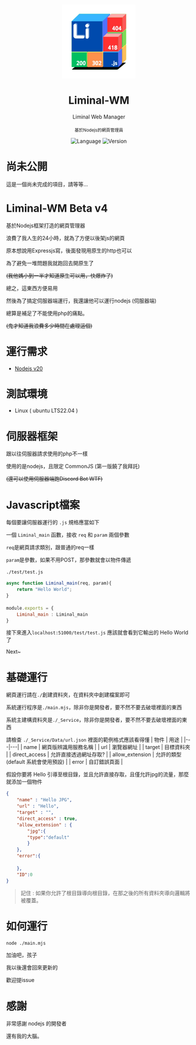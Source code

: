 <div align="center">
<img src="./_Service/Web/Logo.png" width="200px">
<h1>Liminal-WM</h1>
<p>Liminal Web Manager</p>
<sub>基於Nodejs的網頁管理員</sub>
<p></p>
</div>

  

<div align="center">

![Language](https://badgen.net/badge/語言/Javascript/orange)
![Version](https://badgen.net/badge/Node版本/v20.17.0/green)

</div>


# 尚未公開
這是一個尚未完成的項目，請等等...


# Liminal-WM Beta v4

基於Nodejs框架打造的網頁管理器

浪費了我人生的24小時，就為了方便以後架js的網頁

原本想說用Expressjs寫，後面發現用原生的http也可以

為了避免一堆問題我就跑回去開原生了

~~(我他媽小到一半才知道原生可以用，快爆炸了)~~

總之，這東西方便易用

然後為了搞定伺服器端運行，我還讓他可以運行nodejs (伺服器端)

總算是補足了不能使用php的痛點。

~~(鬼才知道我浪費多少時間在處理這個)~~


# 運行需求
- [Nodejs v20](https://nodejs.org/en)


# 測試環境
- Linux ( ubuntu LTS22.04 )


# 伺服器框架
跟以往伺服器請求使用的php不一樣

使用的是nodejs，且限定 CommonJS (第一版饒了我拜託)

~~(還可以使用伺服器端跑Discord Bot WTF)~~


# Javascript檔案
每個要讓伺服器運行的 ``.js`` 規格應當如下

一個 ``Liminal_main`` 函數，接收 ``req`` 和 ``param`` 兩個參數

``req``是網頁請求類別，跟普通的req一樣

``param``是參數，如果不用POST，那參數就會以物件傳遞


``./test/test.js``
```js
async function Liminal_main(req, param){
	return "Hello World";
}

module.exports = {
	Liminal_main : Liminal_main
}
```
接下來進入``localhost:51000/test/test.js``
應該就會看到它輸出的 Hello World 了

Next~


# 基礎運行

網頁運行請在``./``創建資料夾，在資料夾中創建檔案即可

系統運行程序是``./main.mjs``，除非你是開發者，要不然不要去破壞裡面的東西

系統主建構資料夾是``./_Service``，除非你是開發者，要不然不要去破壞裡面的東西

請檢查 ``./_Service/Data/url.json``
裡面的範例格式應該看得懂
| 物件 | 用途 |
|---|---|
| name | 網頁版辨識用服務名稱 |
| url | 瀏覽器網址 |
| target | 目標資料夾 |
| direct_access | 允許直接透過網址存取? |
| allow_extension | 允許的類型 (default 系統會使用預設) |
| error | 自訂錯誤頁面 |

假設你要將 Hello 引導至根目錄，並且允許直接存取，且僅允許jpg的流量，那麼就添加一個物件
```json
{
	"name" : "Hello JPG",
	"url" : "Hello",
	"target" : "",
	"direct_access" : true,
	"allow_extension" : {
	    "jpg":{
		"type":"default"
	    }
	},
	"error":{
		
	},
	"ID":0
}
```

> 記住 : 如果你允許了根目錄導向根目錄，在那之後的所有資料夾導向邏輯將被覆蓋。


# 如何運行
``node ./main.mjs``

加油吧，孩子

我以後還會回來更新的

歡迎提issue


# 感謝
非常感謝 nodejs 的開發者

還有我的大腦。

